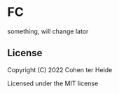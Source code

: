 # FC

something, will change lator

## License

Copyright (C) 2022  Cohen ter Heide

Licensed under the MIT license
